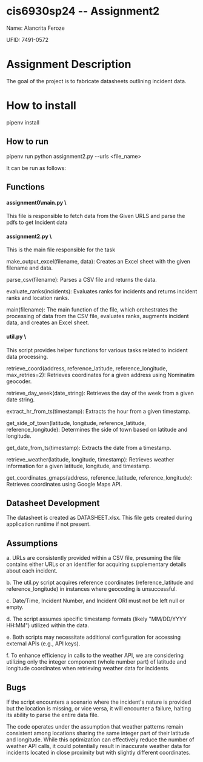 # cis6930sp24 -- Assignment2

Name: Alancrita Feroze

UFID: 7491-0572

# Assignment Description 
The goal of the project is to fabricate datasheets outlining incident data.

# How to install
pipenv install

## How to run
pipenv run python assignment2.py --urls <file_name>

It can be run as follows:





## Functions
#### assignment0\main.py \
This file is responsible to fetch data from the Given URLS and parse the pdfs to get Incident data

#### assignment2.py \
This is the main file responsible for the task

make_output_excel(filename, data): Creates an Excel sheet with the given filename and data.

parse_csv(filename): Parses a CSV file and returns the data.

evaluate_ranks(incidents): Evaluates ranks for incidents and returns incident ranks and location ranks.

main(filename): The main function of the file, which orchestrates the processing of data from the CSV file, evaluates ranks, augments incident data, and creates an Excel sheet.


#### util.py \
This script provides helper functions for various tasks related to incident data processing.

retrieve_coord(address, reference_latitude, reference_longitude, max_retries=2): Retrieves coordinates for a given address using Nominatim geocoder.

retrieve_day_week(date_string): Retrieves the day of the week from a given date string.

extract_hr_from_ts(timestamp): Extracts the hour from a given timestamp.

get_side_of_town(latitude, longitude, reference_latitude, reference_longitude): Determines the side of town based on latitude and longitude.

get_date_from_ts(timestamp): Extracts the date from a timestamp.

retrieve_weather(latitude, longitude, timestamp): Retrieves weather information for a given latitude, longitude, and timestamp.

get_coordinates_gmaps(address, reference_latitude, reference_longitude): Retrieves coordinates using Google Maps API.

    
## Datasheet Development
The datasheet is created as DATASHEET.xlsx. This file gets created during application runtime if not present.

## Assumptions
a. URLs are consistently provided within a CSV file, presuming the file contains either URLs or an identifier for acquiring supplementary details about each incident.

b. The util.py script acquires reference coordinates (reference_latitude and reference_longitude) in instances where geocoding is unsuccessful.

c. Date/Time, Incident Number, and Incident ORI must not be left null or empty.

d. The script assumes specific timestamp formats (likely "MM/DD/YYYY HH:MM") utilized within the data.

e. Both scripts may necessitate additional configuration for accessing external APIs (e.g., API keys).

f. To enhance efficiency in calls to the weather API, we are considering utilizing only the integer component (whole number part) of latitude and longitude coordinates when retrieving weather data for incidents.

## Bugs
If the script encounters a scenario where the incident's nature is provided but the location is missing, or vice versa, it will encounter a failure, halting its ability to parse the entire data file.

The code operates under the assumption that weather patterns remain consistent among locations sharing the same integer part of their latitude and longitude. While this optimization can effectively reduce the number of weather API calls, it could potentially result in inaccurate weather data for incidents located in close proximity but with slightly different coordinates.

